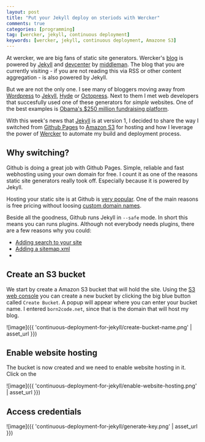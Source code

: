```yaml
---
layout: post
title: "Put your Jekyll deploy on steriods with Wercker"
comments: true
categories: [programming]
tag: [wercker, jekyll, continuous deployment]
keywords: [wercker, jekyll, continuous deployment, Amazone S3]
---
```


At wercker, we are big fans of static site generators. Wercker's [blog](http://blog.wercker.com/) is powered by [Jekyll](http://jekyllrb.com/) and [devcenter](http://devcenter.wercker.com) by [middleman](http://middlemanapp.com/). The blog that you are currently visiting - if you are not reading this via RSS or other content aggregation - is also powered by Jekyll.

But we are not the only one. I see many of bloggers moving away from [Wordpress](http://wordpress.org) to [Jekyll](http://jekyllrb.com/), [Hyde](http://ringce.com/hyde) or [Octopress](http://octopress.org/). Next to them I met web developers that succesfully used one of these generators for _simple_ websites. One of the best examples is [Obama's $250 million fundraising platform](http://kylerush.net/blog/meet-the-obama-campaigns-250-million-fundraising-platform/).

With this week's news that [Jekyll](http://jekullrb.com) is at version 1, I decided to share the way I switched from [Github Pages](http://pages.github.com/) to [Amazon S3](http://aws.amazon.com/s3/) for hosting and how I leverage the power of [Wercker](https://wercker.com/) to automate my build and deployment process.

## Why switching?

Github is doing a great job with Github Pages. Simple, reliable and fast webhosting using your own domain for free. I count it as one of the reasons static site generators really took off. Especially because it is powered by Jekyll.

Hosting your static site is at Github is [very popular](https://www.google.nl/search?q=hosting+blog+at+github). One of the main reasons is free pricing without loosing [custom domain names](https://help.github.com/articles/setting-up-a-custom-domain-with-pages).

Beside all the goodness, Github runs Jekyll in `--safe` mode. In short this means you can runs plugins. Although not everybody needs plugins, there are a few reasons why you could:

* [Adding search to your site](https://github.com/cobbler/jekyll-dynamic-search)
* [Adding a sitemap.xml](https://github.com/kinnetica/jekyll-plugins)
* 

## Create an S3 bucket

We start by create a Amazon S3 bucket that will hold the site. Using the [S3 web console](https://console.aws.amazon.com/s3/home) you can create a new bucket by clicking the big blue button called `Create Bucket`. A popup will appear where you can enter your bucket name. I entered `born2code.net`, since that is the domain that will host my blog.

![image]({{ 'continuous-deployment-for-jekyll/create-bucket-name.png' | asset_url }})

## Enable website hosting

The bucket is now created and we need to enable website hosting in it. Click on the

![image]({{ 'continuous-deployment-for-jekyll/enable-website-hosting.png' | asset_url }})

## Access credentials

![image]({{ 'continuous-deployment-for-jekyll/generate-key.png' | asset_url }})

